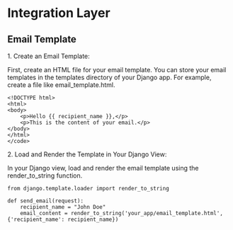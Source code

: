 # Integration Layer

## Email Template

<p>
1. Create an Email Template:

First, create an HTML file for your email template. You can store your email templates in the templates directory of your Django app. For example, create a file like email_template.html.
</p>


```
<!DOCTYPE html>
<html>
<body>
    <p>Hello {{ recipient_name }},</p>
    <p>This is the content of your email.</p>
</body>
</html>
</code>
```

<p>
2. Load and Render the Template in Your Django View:

In your Django view, load and render the email template using the render_to_string function.

</p>

```
from django.template.loader import render_to_string

def send_email(request):
    recipient_name = "John Doe"
    email_content = render_to_string('your_app/email_template.html', {'recipient_name': recipient_name})
```